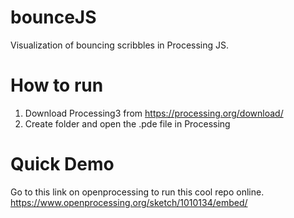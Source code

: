 # bounceJS
Visualization of bouncing scribbles in Processing JS.

# How to run
1. Download Processing3 from https://processing.org/download/
2. Create folder and open the .pde file in Processing

# Quick Demo
Go to this link on openprocessing to run this cool repo online. 
https://www.openprocessing.org/sketch/1010134/embed/
